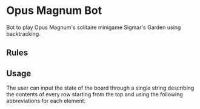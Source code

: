 # Opus Magnum Bot
Bot to play Opus Magnum's solitaire minigame Sigmar's Garden using backtracking.

## Rules

## Usage
The user can input the state of the board through a single string describing the contents of every row starting from the top and using the following abbreviations for each element:


